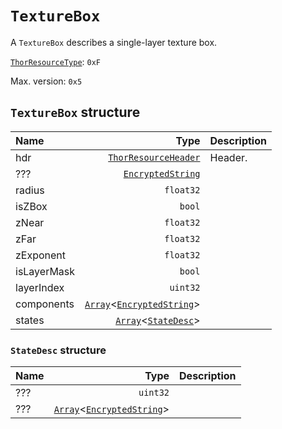 # `TextureBox`

A `TextureBox` describes a single-layer texture box.

[`ThorResourceType`](./index.md#thorresourcetype-enum): `0xF`

Max. version: `0x5`

## `TextureBox` structure

| Name | Type | Description |
| :-- | --: | --- |
| hdr | [`ThorResourceHeader`](./index.md#thorresourceheader-structure) | Header. |
| ??? | [`EncryptedString`](../base.md#encryptedstring-structure) |  |
| radius | `float32` |  |
| isZBox | `bool` |  |
| zNear | `float32` |  |
| zFar | `float32` |  |
| zExponent | `float32` |  |
| isLayerMask | `bool` |  |
| layerIndex | `uint32` |  |
| components | [`Array`](../base.md#arrayt-structure)<[`EncryptedString`](../base.md#encryptedstring-structure)> |  |
| states | [`Array`](../base.md#arrayt-structure)<[`StateDesc`](#statedesc-structure)> |  |

### `StateDesc` structure

| Name | Type | Description |
| :-- | --: | --- |
| ??? | `uint32` |  |
| ??? | [`Array`](../base.md#arrayt-structure)<[`EncryptedString`](../base.md#encryptedstring-structure)> |  |

